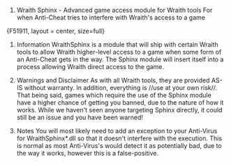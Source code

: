 1.  Wraith Sphinx - Advanced game access module for Wraith tools
For when Anti-Cheat tries to interfere with Wraith's access to a game

{F51911, layout = center, size=full}

1.  Information
WraithSphinx is a module that will ship with certain Wraith tools to allow Wraith higher-level access to a game when some form of an Anti-Cheat gets in the way. The Sphinx module will insert itself into a process allowing Wraith direct access to the game.

1.  Warnings and Disclaimer
As with all Wraith tools, they are provided AS-IS without warranty. In addition, everything is //use at your own risk//. That being said, games which require the use of the Sphinx module have a higher chance of getting you banned, due to the nature of how it works. While we haven't seen anyone targeting Sphinx directly, it could still be an issue and you have been warned!

1.  Notes
You will most likely need to add an exception to your Anti-Virus for WraithSphinx*.dll so that it doesn't interfere with the execution. This is normal as most Anti-Virus's would detect it as potentially bad, due to the way it works, however this is a false-positive.